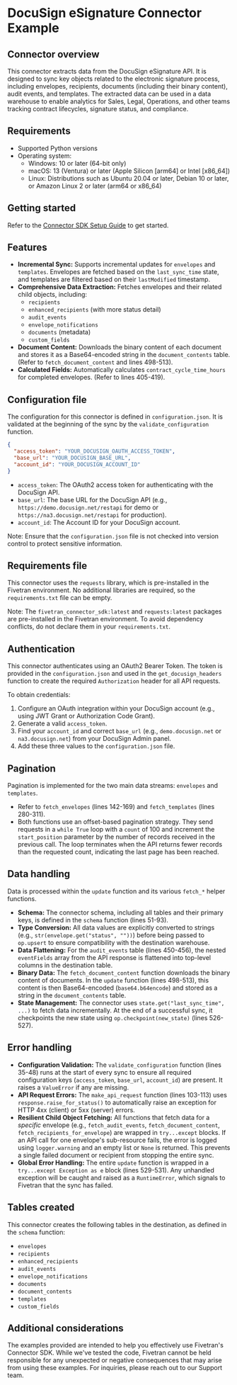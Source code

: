 # DocuSign eSignature Connector Example

## Connector overview

This connector extracts data from the DocuSign eSignature API. It is designed to sync key objects related to the electronic signature process, including envelopes, recipients, documents (including their binary content), audit events, and templates. The extracted data can be used in a data warehouse to enable analytics for Sales, Legal, Operations, and other teams tracking contract lifecycles, signature status, and compliance.

## Requirements

  - Supported Python versions
  - Operating system:
      - Windows: 10 or later (64-bit only)
      - macOS: 13 (Ventura) or later (Apple Silicon [arm64] or Intel [x86\_64])
      - Linux: Distributions such as Ubuntu 20.04 or later, Debian 10 or later, or Amazon Linux 2 or later (arm64 or x86\_64)

## Getting started

Refer to the [Connector SDK Setup Guide](https://fivetran.com/docs/connectors/connector-sdk/setup-guide) to get started.

## Features

  - **Incremental Sync:** Supports incremental updates for `envelopes` and `templates`. Envelopes are fetched based on the `last_sync_time` state, and templates are filtered based on their `lastModified` timestamp.
  - **Comprehensive Data Extraction:** Fetches envelopes and their related child objects, including:
      - `recipients`
      - `enhanced_recipients` (with more status detail)
      - `audit_events`
      - `envelope_notifications`
      - `documents` (metadata)
      - `custom_fields`
  - **Document Content:** Downloads the binary content of each document and stores it as a Base64-encoded string in the `document_contents` table. (Refer to `fetch_document_content` and lines 498-513).
  - **Calculated Fields:** Automatically calculates `contract_cycle_time_hours` for completed envelopes. (Refer to lines 405-419).

## Configuration file

The configuration for this connector is defined in `configuration.json`. It is validated at the beginning of the sync by the `validate_configuration` function.

```json
{
  "access_token": "YOUR_DOCUSIGN_OAUTH_ACCESS_TOKEN",
  "base_url": "YOUR_DOCUSIGN_BASE_URL",
  "account_id": "YOUR_DOCUSIGN_ACCOUNT_ID"
}
```

  - `access_token`: The OAuth2 access token for authenticating with the DocuSign API.
  - `base_url`: The base URL for the DocuSign API (e.g., `https://demo.docusign.net/restapi` for demo or `https://na3.docusign.net/restapi` for production).
  - `account_id`: The Account ID for your DocuSign account.

Note: Ensure that the `configuration.json` file is not checked into version control to protect sensitive information.

## Requirements file

This connector uses the `requests` library, which is pre-installed in the Fivetran environment. No additional libraries are required, so the `requirements.txt` file can be empty.

Note: The `fivetran_connector_sdk:latest` and `requests:latest` packages are pre-installed in the Fivetran environment. To avoid dependency conflicts, do not declare them in your `requirements.txt`.

## Authentication

This connector authenticates using an OAuth2 Bearer Token. The token is provided in the `configuration.json` and used in the `get_docusign_headers` function to create the required `Authorization` header for all API requests.

To obtain credentials:

1.  Configure an OAuth integration within your DocuSign account (e.g., using JWT Grant or Authorization Code Grant).
2.  Generate a valid `access_token`.
3.  Find your `account_id` and correct `base_url` (e.g., `demo.docusign.net` or `na3.docusign.net`) from your DocuSign Admin panel.
4.  Add these three values to the `configuration.json` file.

## Pagination

Pagination is implemented for the two main data streams: `envelopes` and `templates`.

  - Refer to `fetch_envelopes` (lines 142-169) and `fetch_templates` (lines 280-311).
  - Both functions use an offset-based pagination strategy. They send requests in a `while True` loop with a `count` of 100 and increment the `start_position` parameter by the number of records received in the previous call. The loop terminates when the API returns fewer records than the requested count, indicating the last page has been reached.

## Data handling

Data is processed within the `update` function and its various `fetch_*` helper functions.

  - **Schema:** The connector schema, including all tables and their primary keys, is defined in the `schema` function (lines 51-93).
  - **Type Conversion:** All data values are explicitly converted to strings (e.g., `str(envelope.get("status", ""))`) before being passed to `op.upsert` to ensure compatibility with the destination warehouse.
  - **Data Flattening:** For the `audit_events` table (lines 450-456), the nested `eventFields` array from the API response is flattened into top-level columns in the destination table.
  - **Binary Data:** The `fetch_document_content` function downloads the binary content of documents. In the `update` function (lines 498-513), this content is then Base64-encoded (`base64.b64encode`) and stored as a string in the `document_contents` table.
  - **State Management:** The connector uses `state.get("last_sync_time", ...)` to fetch data incrementally. At the end of a successful sync, it checkpoints the new state using `op.checkpoint(new_state)` (lines 526-527).

## Error handling

  - **Configuration Validation:** The `validate_configuration` function (lines 35-48) runs at the start of every sync to ensure all required configuration keys (`access_token`, `base_url`, `account_id`) are present. It raises a `ValueError` if any are missing.
  - **API Request Errors:** The `make_api_request` function (lines 103-113) uses `response.raise_for_status()` to automatically raise an exception for HTTP 4xx (client) or 5xx (server) errors.
  - **Resilient Child Object Fetching:** All functions that fetch data for a *specific* envelope (e.g., `fetch_audit_events`, `fetch_document_content`, `fetch_recipients_for_envelope`) are wrapped in `try...except` blocks. If an API call for one envelope's sub-resource fails, the error is logged using `logger.warning` and an empty list or `None` is returned. This prevents a single failed document or recipient from stopping the entire sync.
  - **Global Error Handling:** The entire `update` function is wrapped in a `try...except Exception as e` block (lines 529-531). Any unhandled exception will be caught and raised as a `RuntimeError`, which signals to Fivetran that the sync has failed.

## Tables created

This connector creates the following tables in the destination, as defined in the `schema` function:

  - `envelopes`
  - `recipients`
  - `enhanced_recipients`
  - `audit_events`
  - `envelope_notifications`
  - `documents`
  - `document_contents`
  - `templates`
  - `custom_fields`

## Additional considerations

The examples provided are intended to help you effectively use Fivetran's Connector SDK. While we've tested the code, Fivetran cannot be held responsible for any unexpected or negative consequences that may arise from using these examples. For inquiries, please reach out to our Support team.